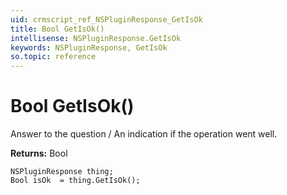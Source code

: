 ```yaml
---
uid: crmscript_ref_NSPluginResponse_GetIsOk
title: Bool GetIsOk()
intellisense: NSPluginResponse.GetIsOk
keywords: NSPluginResponse, GetIsOk
so.topic: reference
---
```


# Bool GetIsOk()

Answer to the question / An indication if the operation went well.

**Returns:** Bool

```crmscript
NSPluginResponse thing;
Bool isOk  = thing.GetIsOk();
```

